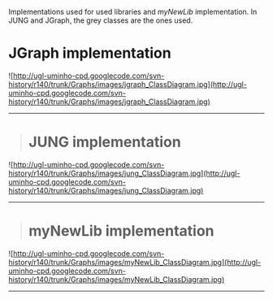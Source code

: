 Implementations used for used libraries and _myNewLib_ implementation. In JUNG and JGraph, the grey classes are the ones used.

# JGraph implementation #

![http://ugl-uminho-cpd.googlecode.com/svn-history/r140/trunk/Graphs/images/jgraph_ClassDiagram.jpg](http://ugl-uminho-cpd.googlecode.com/svn-history/r140/trunk/Graphs/images/jgraph_ClassDiagram.jpg)

---

> # JUNG implementation #

![http://ugl-uminho-cpd.googlecode.com/svn-history/r140/trunk/Graphs/images/jung_ClassDiagram.jpg](http://ugl-uminho-cpd.googlecode.com/svn-history/r140/trunk/Graphs/images/jung_ClassDiagram.jpg)

---

> # myNewLib implementation #

![http://ugl-uminho-cpd.googlecode.com/svn-history/r140/trunk/Graphs/images/myNewLib_ClassDiagram.jpg](http://ugl-uminho-cpd.googlecode.com/svn-history/r140/trunk/Graphs/images/myNewLib_ClassDiagram.jpg)

---
